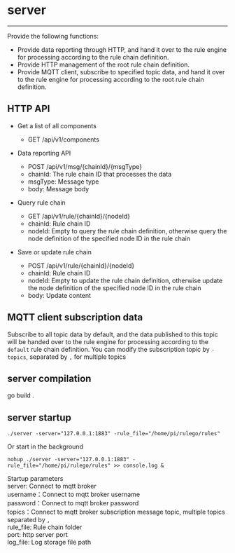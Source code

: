 # server

------
Provide the following functions:
* Provide data reporting through HTTP, and hand it over to the rule engine for processing according to the rule chain definition.
* Provide HTTP management of the root rule chain definition.
* Provide MQTT client, subscribe to specified topic data, and hand it over to the rule engine for processing according to the root rule chain definition.


## HTTP API

* Get a list of all components
  - GET /api/v1/components

* Data reporting API
  - POST /api/v1/msg/{chainId}/{msgType}
  - chainId: The rule chain ID that processes the data
  - msgType: Message type
  - body: Message body

* Query rule chain
  - GET /api/v1/rule/{chainId}/{nodeId}
  - chainId: Rule chain ID
  - nodeId: Empty to query the rule chain definition, otherwise query the node definition of the specified node ID in the rule chain

* Save or update rule chain
  - POST /api/v1/rule/{chainId}/{nodeId}
  - chainId: Rule chain ID
  - nodeId: Empty to update the rule chain definition, otherwise update the node definition of the specified node ID in the rule chain
  - body: Update content

## MQTT client subscription data

Subscribe to all topic data by default, and the data published to this topic will be handed over to the rule engine for processing according to the `default` rule chain definition.
You can modify the subscription topic by `-topics`, separated by `,` for multiple topics

## server compilation

go build .

## server startup

```shell
./server -server="127.0.0.1:1883" -rule_file="/home/pi/rulego/rules"
```

Or start in the background
```shell
nohup ./server -server="127.0.0.1:1883" -rule_file="/home/pi/rulego/rules" >> console.log &
```

Startup parameters    
server: Connect to mqtt broker       
username：Connect to mqtt broker username    
password：Connect to mqtt broker password    
topics：Connect to mqtt broker subscription message topic, multiple topics separated by `,`    
rule_file: Rule chain folder    
port: http server port  
log_file: Log storage file path